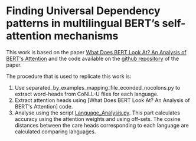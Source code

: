 # Finding Universal Dependency patterns in multilingual BERT’s self-attention mechanisms

This work is based on the paper [What Does BERT Look At? An Analysis of BERT's Attention](https://arxiv.org/abs/1906.04341) and 
the code available on the [github repository](https://github.com/clarkkev/attention-analysis) of the paper.

The procedure that is used to replicate this work is:
1. Use separated_by_examples_mapping_file_econded_nocolons.py to extract word-heads from CoNLL-U files for each language.
2. Extract attention heads using [What Does BERT Look At? An Analysis of BERT's Attention] code.
3. Analyse using the script [Language_Analysis.py](./Language_Analysis.py). This part calculates accuracy using the attention weights and      using off-sets. The cosine distances between the care heads corresponding to each language are calculated comparing languages.
